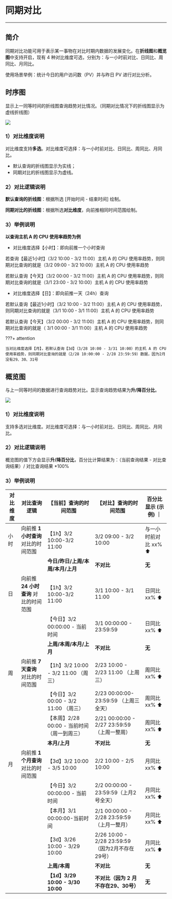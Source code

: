 # 同期对比
---

## 简介
同期对比功能可用于表示某一事物在对比时期内数据的发展变化。在**折线图**和**概览图**中支持开启，现有 4 种对比维度可选，分别为：与一小时前对比、日同比、周同比、月同比。

使用场景举例：统计今日的用户访问数（PV）并与昨日 PV 进行对比分析。

## 时序图
显示上一同等时间的折线图查询趋势对比情况。（同期对比情况下的折线图显示为虚线折线图）

![](../img/time01.png)

### 1）对比维度说明

对比维度支持**多选**。对比维度可选择：与一小时前对比、日同比、周同比、月同比。

- 默认查询的折线图显示为实线；
- 同期对比的折线图显示为虚线。

### 2）对比逻辑说明

**默认查询的折线图**：根据所选 [开始时间 - 结束时间] 绘制。

**同期对比的折线图**：根据所选**对比维度**，向前推相同时间范围绘制。

### 3）举例说明

**以查询主机 A 的 CPU 使用率趋势为例**

- 对比维度选择【小时】：即向前推一个小时查询

若查询【最近1小时】（3/2 10:00 - 3/2 11:00）主机 A 的 CPU 使用率趋势，则同期对比查询的就是（3/2 09:00 - 3/2 10:00）主机 A 的 CPU 使用率趋势

若默认查询【今天】（3/2 00:00 - 3/2 11:00）主机 A 的 CPU 使用率趋势，则同期对比查询的就是（3/1 23:00 - 3/2 10:00）主机 A 的 CPU 使用率趋势

- 对比维度选择【日】：即向前推一天（24h）查询

若默认查询【最近1小时】（3/2 10:00 - 3/2 11:00）主机 A 的 CPU 使用率趋势，则同期对比查询的就是（3/1 10:00 - 3/1 11:00）主机 A 的 CPU 使用率趋势

若默认查询【今天】（3/2 00:00 - 3/2 11:00）主机 A 的 CPU 使用率趋势，则同期对比查询的就是（ 3/1 00:00 - 3/1 11:00）主机 A 的 CPU 使用率趋势

???+ attention

    当对比维度选择【月】，若默认查询【3d】（3/28 10:00 - 3/31 10:00）的主机 A 的 CPU 使用率趋势，则同期对比查询的就是（2/28 10:00:00 - 2/28 23:59:59）数据，因为2月没有29、30、31号



## 概览图

与上一同等时间的数据进行查询趋势对比。显示查询趋势结果为**升/降百分比**。

![](../img/time02.png)

### 1）对比维度说明

支持多选对比维度。对比维度可选择：与一小时前对比、日同比、周同比、月同比。

### 2）对比逻辑说明

概览图的值下方会显示**升/降百分比**，百分比计算结果为：（当前查询结果 - 对比查询结果）/ 对比查询结果 *100%

### 3）举例说明

| 对比维度 | 对比查询逻辑 | 【当前】查询的时间范围 | 【对比】查询的时间范围 | 百分比显示 (示例) ｜
| --- | --- | --- | --- | --- |
| 小时 | 向前推 **1小时查询** 对比的时间范围 | 【1h】3/2 10:00-3/2 11:00 | 3/2 09:00 - 3/2 10:00 | 与一小时前对比 xx% ⬆ |
| | | **今日/昨日/上周/本周/本月/上月** | **不对比** | **无** |
| 日 | 向前推 **24 小时查询** 对比的时间范围 | 【1h】3/2 10:00-3/2 11:00 | 3/1 10:00 - 3/1 11:00 | 日同比 xx% ⬆ |
| | | 【今日】3/2 00:00:00 - 当前时间 | 3/1 00:00:00 - 23:59:59 | 日同比 xx% ⬆ |
| | | **上周/本周/本月/上月** | **不对比** | **无** |
| 周 | 向前推 **7 天查询** 对比的时间范围 | 【1h】3/2 10:00 - 3/2 11:00 （周三） | 2/23 10:00 - 2/23 11:00 （上周三）| 周同比 xx% ⬆ |
| | | 【今日】3/2 00:00 - 3/2 11:00 （周三） | 2/23 00:00:00-23:59:59 （上周三全天） | 周同比 xx% ⬆ |
| | | 【本周】2/28 00:00 - 当前时间 （周一到周三） | 2/21 00:00:00 - 2/27 23:59:59（上周一整周） | 周同比 xx% ⬆ |
| | | **本月/上月** | **不对比** | **无** |
| 月 | 向前推 **1 个月查询** 对比的时间范围 | 【3d】3/2 10:00 - 3/5 10:00 | 2/2 10:00 - 2/5 10:00 | 月同比 xx% ⬆ |
| | | 【今日】3/2 00:00:00 - 当前时间 | 2/2 00:00:00 - 23:59:59（上月2号全天） | 月同比 xx% ⬆ |
| | | 【本月】3/1 00:00:00-当前时间 | 2/1 00:00:00 - 2/28 23:59:59 （上月一整月） | 月同比 xx% ⬆ |
| | | 【3d】3/26 10:00 - 3/29 10:00 | 2/26 10:00 - 2/28  23:59:59（因为2月不存在29号） | 月同比 xx% ⬆ |
| | | **上周/本周** | **不对比** | **无** |
| | | **【1d】3/29 10:00 - 3/30 10:00**| **不对比（因为 2 月不存在29、30号）** | **无** |